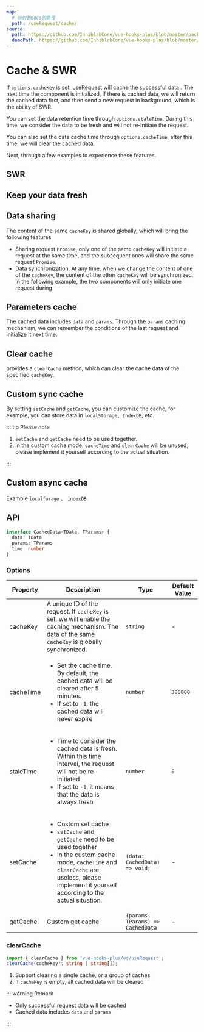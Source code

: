 ```yaml
---
map:
  # 映射到docs的路径
  path: /useRequest/cache/
source:
  path: https://github.com/InhiblabCore/vue-hooks-plus/blob/master/packages/hooks/src/useRequest/plugins/useCachePlugin.ts
  demoPath: https://github.com/InhiblabCore/vue-hooks-plus/blob/master/packages/hooks/src/useRequest/docs/cache/demo
---
```


# Cache & SWR

If `options.cacheKey` is set, useRequest will cache the successful data . The next time the component is initialized, if there is cached data, we will return the cached data first, and then send a new request in background, which is the ability of SWR.

You can set the data retention time through `options.staleTime`. During this time, we consider the data to be fresh and will not re-initiate the request.

You can also set the data cache time through `options.cacheTime`, after this time, we will clear the cached data.

Next, through a few examples to experience these features.

## SWR

<demo src="swr-cache/demo.vue"
  language="vue"
  title=""
  desc="In the following example, we set the cacheKey. When the component is loaded for the second time, the cached content will be returned first, and then the request will be re-run in background. You can experience the effect by clicking the button."> </demo>

## Keep your data fresh

<demo src="swr-cache/demo1.vue" language="vue" title="" desc="By setting staleTime, we can specify the data retention time, during which time the request will not be re-run. The following example sets a fresh time of 5s, you can experience the effect by clicking the button
"> </demo>

## Data sharing

The content of the same `cacheKey` is shared globally, which will bring the following features

- Sharing request `Promise`, only one of the same `cacheKey` will initiate a request at the same time, and the subsequent ones will share the same request `Promise`.
- Data synchronization. At any time, when we change the content of one of the `cacheKey`, the content of the other `cacheKey` will be synchronized. In the following example, the two components will only initiate one request during

<demo src="swr-cache/demo2.vue"
  language="vue"
  title=""
  desc="initialization. And the content of the two articles is always synchronized."> </demo>

## Parameters cache

The cached data includes `data` and `params`. Through the `params` caching mechanism, we can remember the conditions of the last request and initialize it next time.

<demo src="swr-cache/demo3.vue"
  language="vue"
  title=""
  desc="In the following example, we can initialize the keyword from the cached params"> </demo>

## Clear cache

provides a `clearCache` method, which can clear the cache data of the specified `cacheKey`.

## Custom sync cache

By setting `setCache` and `getCache`, you can customize the cache, for example, you can store data in `localStorage, IndexDB`, etc.

::: tip Please note

1. `setCache` and `getCache` need to be used together.
2. In the custom cache mode, `cacheTime` and `clearCache` will be unused, please implement it yourself according to the actual situation.

:::

<demo src="swr-cache/demo4.vue"
  language="vue"
  title=""
  desc=""> </demo>

## Custom async cache

Example `localforage` 、 `indexDB`.

<demo src="swr-cache/asyncDemo.vue"
  language="vue"
  title=""
  desc="Use async cache"> </demo>

## API

```ts
interface CachedData<TData, TParams> {
  data: TData
  params: TParams
  time: number
}
```

### Options

| Property | Description | Type | Default Value |
| --- | --- | --- | --- |
| cacheKey | A unique ID of the request. If `cacheKey` is set, we will enable the caching mechanism. The data of the same `cacheKey` is globally synchronized. | `string` | - |
| cacheTime | <ul><li> Set the cache time. By default, the cached data will be cleared after 5 minutes. </li><li> If set to `-1`, the cached data will never expire</li></ul> | `number` | `300000` |
| staleTime | <ul><li> Time to consider the cached data is fresh. Within this time interval, the request will not be re-initiated</li><li> If set to `-1`, it means that the data is always fresh</li></ul> | `number` | `0` |
| setCache | <ul><li> Custom set cache </li><li> `setCache` and `getCache` need to be used together</li><li> In the custom cache mode, `cacheTime` and `clearCache` are useless, please implement it yourself according to the actual situation.</li></ul> | `(data: CachedData) => void;` | - |
| getCache | Custom get cache | `(params: TParams) => CachedData` | - |

### clearCache

```typescript
import { clearCache } from 'vue-hooks-plus/es/useRequest';
clearCache(cacheKey?: string | string[]);
```

1. Support clearing a single cache, or a group of caches
2. If `cacheKey` is empty, all cached data will be cleared

::: warning Remark

- Only successful request data will be cached
- Cached data includes `data` and `params`

:::

